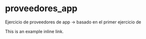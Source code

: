 # proveedores_app
Ejercicio de proveedores de app -> basado en el primer ejercicio de 

<p>This is <a [href="http://example.com/](https://josejuansanchez.org/bd/unidad-02-er/index.html)https://josejuansanchez.org/bd/unidad-02-er/index.html" title="Ejercicio proveedores">
an example</a> inline link.</p>
